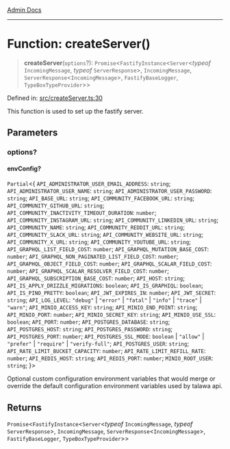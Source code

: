 [Admin Docs](/)

***

# Function: createServer()

> **createServer**(`options`?): `Promise`\<`FastifyInstance`\<`Server`\<*typeof* `IncomingMessage`, *typeof* `ServerResponse`\>, `IncomingMessage`, `ServerResponse`\<`IncomingMessage`\>, `FastifyBaseLogger`, `TypeBoxTypeProvider`\>\>

Defined in: [src/createServer.ts:30](https://github.com/NishantSinghhhhh/talawa-api/blob/3b12506812825c5581bdb63c64252031697d198c/src/createServer.ts#L30)

This function is used to set up the fastify server.

## Parameters

### options?

#### envConfig?

`Partial`\<\{ `API_ADMINISTRATOR_USER_EMAIL_ADDRESS`: `string`; `API_ADMINISTRATOR_USER_NAME`: `string`; `API_ADMINISTRATOR_USER_PASSWORD`: `string`; `API_BASE_URL`: `string`; `API_COMMUNITY_FACEBOOK_URL`: `string`; `API_COMMUNITY_GITHUB_URL`: `string`; `API_COMMUNITY_INACTIVITY_TIMEOUT_DURATION`: `number`; `API_COMMUNITY_INSTAGRAM_URL`: `string`; `API_COMMUNITY_LINKEDIN_URL`: `string`; `API_COMMUNITY_NAME`: `string`; `API_COMMUNITY_REDDIT_URL`: `string`; `API_COMMUNITY_SLACK_URL`: `string`; `API_COMMUNITY_WEBSITE_URL`: `string`; `API_COMMUNITY_X_URL`: `string`; `API_COMMUNITY_YOUTUBE_URL`: `string`; `API_GRAPHQL_LIST_FIELD_COST`: `number`; `API_GRAPHQL_MUTATION_BASE_COST`: `number`; `API_GRAPHQL_NON_PAGINATED_LIST_FIELD_COST`: `number`; `API_GRAPHQL_OBJECT_FIELD_COST`: `number`; `API_GRAPHQL_SCALAR_FIELD_COST`: `number`; `API_GRAPHQL_SCALAR_RESOLVER_FIELD_COST`: `number`; `API_GRAPHQL_SUBSCRIPTION_BASE_COST`: `number`; `API_HOST`: `string`; `API_IS_APPLY_DRIZZLE_MIGRATIONS`: `boolean`; `API_IS_GRAPHIQL`: `boolean`; `API_IS_PINO_PRETTY`: `boolean`; `API_JWT_EXPIRES_IN`: `number`; `API_JWT_SECRET`: `string`; `API_LOG_LEVEL`: `"debug"` \| `"error"` \| `"fatal"` \| `"info"` \| `"trace"` \| `"warn"`; `API_MINIO_ACCESS_KEY`: `string`; `API_MINIO_END_POINT`: `string`; `API_MINIO_PORT`: `number`; `API_MINIO_SECRET_KEY`: `string`; `API_MINIO_USE_SSL`: `boolean`; `API_PORT`: `number`; `API_POSTGRES_DATABASE`: `string`; `API_POSTGRES_HOST`: `string`; `API_POSTGRES_PASSWORD`: `string`; `API_POSTGRES_PORT`: `number`; `API_POSTGRES_SSL_MODE`: `boolean` \| `"allow"` \| `"prefer"` \| `"require"` \| `"verify-full"`; `API_POSTGRES_USER`: `string`; `API_RATE_LIMIT_BUCKET_CAPACITY`: `number`; `API_RATE_LIMIT_REFILL_RATE`: `number`; `API_REDIS_HOST`: `string`; `API_REDIS_PORT`: `number`; `MINIO_ROOT_USER`: `string`; \}\>

Optional custom configuration environment variables that would merge or override the default configuration environment variables used by talawa api.

## Returns

`Promise`\<`FastifyInstance`\<`Server`\<*typeof* `IncomingMessage`, *typeof* `ServerResponse`\>, `IncomingMessage`, `ServerResponse`\<`IncomingMessage`\>, `FastifyBaseLogger`, `TypeBoxTypeProvider`\>\>
